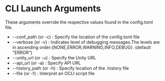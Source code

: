 # CLI Launch Arguments
These arguments override the respective values found in the config.toml file.

* --conf_path (or -c) : Specify the location of the config.toml file
* --verbose (or -v) : Indicates level of debugging messages.The levels are in ascending order:{NONE,ERROR,WARNING,INFO,DEBUG}. (default "ERROR")
* --unity_url (or -u) : Specify the Unity URL
* --api_url (or -a) : Specify API URL
* --history_path (or -h) : Specify location of the .history file
* --file (or -f) : Interpret an OCLI script file